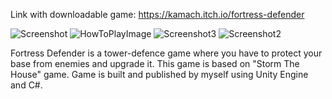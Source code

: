 Link with downloadable game: https://kamach.itch.io/fortress-defender

![Screenshot](https://github.com/kamach16/fortress-defender/assets/125914899/919052bb-9c3f-4d97-9db4-c3dee9dcea04)
![HowToPlayImage](https://github.com/kamach16/fortress-defender/assets/125914899/32f7c9a7-a378-481c-a72c-3483f67f7658)
![Screenshot3](https://github.com/kamach16/fortress-defender/assets/125914899/dc5ac1ad-e416-4703-9eba-9348b0291d80)
![Screenshot2](https://github.com/kamach16/fortress-defender/assets/125914899/a5e92377-be8d-42f1-93e9-0c11b90de93c)

Fortress Defender is a tower-defence game where you have to protect your base from enemies and upgrade it. This game is based on "Storm The House" game.
Game is built and published by myself using Unity Engine and C#.


